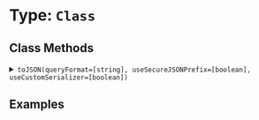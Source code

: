 [comment]: # (Note: This documentation is generated dynamically in the build process.  To modify the contents, change the javadoc on the type class, itself)

# Type: `Class`



## Class Methods

<details>
<summary><code>toJSON(queryFormat=[string], useSecureJSONPrefix=[boolean], useCustomSerializer=[boolean])</code></summary>
<p>Converts a ColdFusion variable into a JSON (JavaScript Object Notation) string.

 Arguments:
<table>
<thead>
<tr>
<th>Argument</th>
<th>Type</th>
<th>Required</th>
<th>Default</th>
</tr>
</thead>
<tbody>

<tr>
<td>`queryFormat`</td>
<td>`string`</td>
<td>`false`</td>
<td>`row`</td>
</tr>

<tr>
<td>`useSecureJSONPrefix`</td>
<td>`boolean`</td>
<td>`false`</td>
<td>`false`</td>
</tr>

<tr>
<td>`useCustomSerializer`</td>
<td>`boolean`</td>
<td>`false`</td>
<td>``</td>
</tr></tbody>
</table>

</p></details>


## Examples

